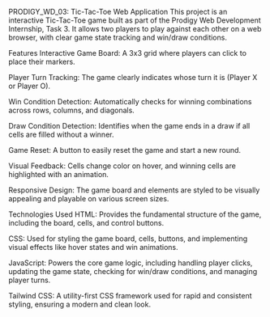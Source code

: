 PRODIGY_WD_03: Tic-Tac-Toe Web Application
This project is an interactive Tic-Tac-Toe game built as part of the Prodigy Web Development Internship, Task 3. It allows two players to play against each other on a web browser, with clear game state tracking and win/draw conditions.

Features
Interactive Game Board: A 3x3 grid where players can click to place their markers.

Player Turn Tracking: The game clearly indicates whose turn it is (Player X or Player O).

Win Condition Detection: Automatically checks for winning combinations across rows, columns, and diagonals.

Draw Condition Detection: Identifies when the game ends in a draw if all cells are filled without a winner.

Game Reset: A button to easily reset the game and start a new round.

Visual Feedback: Cells change color on hover, and winning cells are highlighted with an animation.

Responsive Design: The game board and elements are styled to be visually appealing and playable on various screen sizes.

Technologies Used
HTML: Provides the fundamental structure of the game, including the board, cells, and control buttons.

CSS: Used for styling the game board, cells, buttons, and implementing visual effects like hover states and win animations.

JavaScript: Powers the core game logic, including handling player clicks, updating the game state, checking for win/draw conditions, and managing player turns.

Tailwind CSS: A utility-first CSS framework used for rapid and consistent styling, ensuring a modern and clean look.
